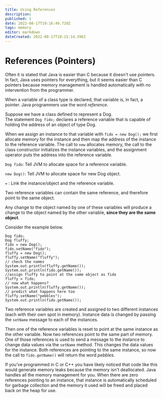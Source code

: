 ```yaml
---
title: Using References
description: 
published: 1
date: 2022-08-17T19:16:49.710Z
tags: memory
editor: markdown
dateCreated: 2022-08-17T18:15:14.396Z
---
```



# References (Pointers)

Often it is stated that Java is easier than C because it doesn't use pointers. In fact, Java uses pointers for everything, but it seems easier than C pointers because memory management is handled automatically with no intervention from the programmer.

When a variable of a class type is declared, that variable is, in fact, a pointer. Java programmers use the word *reference*.   

Suppose we have a class defined to represent a Dog.  
The statement `Dog fido;` declares a reference variable that is capable of holding the address of an object of type Dog.

When we assign an instance to that variable with `fido = new Dog();`  we first allocate memory for the instance and then  map the address of the instance to the reference variable.   The call to `new` allocates memory, the call to the class constructor initializes the instance variables, and the assignment operator puts the address into the reference variable. 



`Dog fido`: Tell JVM to allocate space for a reference variable.
    
`new Dog()`:  Tell JVM to allocate space for new Dog object.
    
`=` : Link the instance/object and the reference variable. 
    

Two reference variables can contain the same reference, and therefore point to the same object.

Any change to the object named by one of these variables will produce a change to the object named by the other variable, **since they are the same object**.

Consider the example below.   

```
Dog fido;
Dog fluffy;
fido = new Dog();
fido.setName("fido");
fluffy = new Dog();
fluffy.setName("fluffy");
// check the names
System.out.println(fluffy.getName());
System.out.println(fido.getName());
//assign fluffy to point at the same object as fido
fluffy = fido;
// now what happens?
System.out.println(fluffy.getName());
// predict what happens here too
fluffy.setName("pebbles");
System.out.println(fido.getName());
```
Two reference variables are created and assigned to two different instances (each with their own spot in memory).   Instance data is changed by passing the `setName` message to each of the instances.  

Then one of the reference variables is reset to point at the same instance as the other variable. Now two references point to the same part of memory. One of those references is used to send a message to the instance to change data values via the `setName` method.  This changes the data values for the instance.  Both references are pointing to the same instance, so now the call to `fido.getName()` will return the word *pebbles*.

If you've programmed in C or C++ you have likely noticed that code like this would generate memory leaks because the memory isn't deallocated. Java handles all the memory management for you. When there are zero references pointing to an instance, that instance is automatically scheduled for garbage collection and the memory it used will be freed and placed back on the heap for use.

